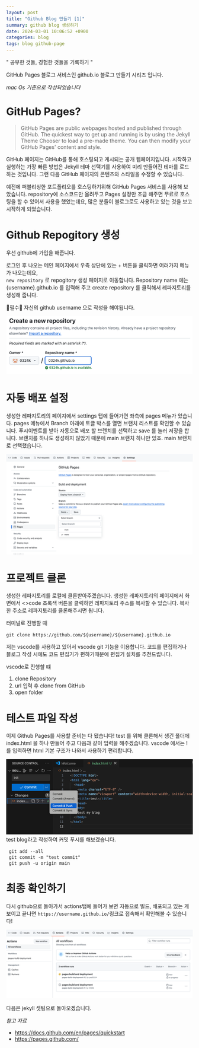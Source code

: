 ```yaml
---
layout: post
title: "Github Blog 만들기 [1]"
summary: github blog 생성하기
date: 2024-03-01 10:06:52 +0900
categories: blog
tags: blog github-page
---
```


" 공부한 것들, 경험한 것들을 기록하기 "

GitHub Pages 블로그 서비스인 github.io 블로그 만들기 시리즈 입니다.

_mac Os 기준으로 작성되었습니다_

# GitHub Pages?

> GitHub Pages are public webpages hosted and published through GitHub. The quickest way to get up and running is by using the Jekyll Theme Chooser to load a pre-made theme. You can then modify your GitHub Pages' content and style.

GitHub 페이지는 GitHub를 통해 호스팅되고 게시되는 공개 웹페이지입니다. 시작하고 실행하는 가장 빠른 방법은 Jekyll 테마 선택기를 사용하여 미리 만들어진 테마를 로드하는 것입니다. 그런 다음 GitHub 페이지의 콘텐츠와 스타일을 수정할 수 있습니다.

예전에 퍼블리싱한 포트폴리오를 호스팅하기위해 GitHub Pages 서비스를 사용해 보았습니다. repository에 소스코드만 올려두고 Pages 설정만 조금 해주면 무료로 호스팅을 할 수 있어서 사용을 했었는데요, 많은 분들이 블로그로도 사용하고 있는 것을 보고 시작하게 되었습니다.

# Github Repogitory 생성

우선 github에 가입을 해줍니다.

로그인 후 나오는 메인 페이지에서 우측 상단에 있는 + 버튼을 클릭하면 여러가지 메뉴가 나오는데요,<br>
<code>new repository</code> 로 repogitory 생성 페이지로 이동합니다.
Repository name 에는 {username}.github.io 를 입력해 주고 create repository 를 클릭해서 레파지토리를 생성해 줍니다.

📍필수📍 자신의 <span class="h-yellow">github username</span> 으로 작성을 해야됩니다.

![](/assets/images/2024-03-02-jekyll-github-blog-1/01.png)

# 자동 배포 설정

생성한 레파지토리의 페이지에서 settings 탭에 들어가면 좌측에 pages 메뉴가 있습니다. pages 메뉴에서 Branch 아래에 토글 박스를 열면 브랜치 리스트를 확인할 수 있습니다. 푸시이벤트를 받아 자동으로 배포 할 브랜치를 선택하고 save 를 눌러 저장을 합니다. 브랜치를 하나도 생성하지 않았기 때문에 main 브랜치 하나만 있죠. main 브랜치로 선택했습니다.

![](/assets/images/2024-03-02-jekyll-github-blog-1/03.png)

# 프로젝트 클론

생성한 레파지토리를 로컬에 클론받아주겠습니다. 생성한 레파지토리의 페이지에서 화면에서 <>code 초록색 버튼을 클릭하면 레파지토리 주소를 복사할 수 있습니다.
복사한 주소로 레파지토리를 클론해주시면 됩니다.

터미널로 진행할 때
```shell 
git clone https://github.com/${username}/${username}.github.io
```

저는 vscode를 사용하고 있어서 vscode git 기능을 이용합니다. 코드를 편집하거나 블로그 작성 시에도 코드 편집기가 편하기때문에 편집기 설치를 추천드립니다.

vscode로 진행할 떄
1. clone Repository
2. url 입력 후 clone from GitHub
3. open folder

# 테스트 파일 작성

이제 Github Pages를 사용할 준비는 다 됐습니다! test 를 위해 클론해서 생긴 폴더에 index.html 을 하나 만들어 주고 다음과 같이 입력을 해주겠습니다. vscode 에서는 ! 를 입력하면 html 기본 구조가 나와서 사용하기 편리합니다.

![](/assets/images/2024-03-02-jekyll-github-blog-1/05.png)
test blog라고 작성하여 커밋 푸시를 해보겠습니다.

```shell
 git add --all
 git commit -m "test commit"
 git push -u origin main
 ```

# 최종 확인하기

다시 github으로 돌아가서 actions탭에 들어가 보면 자동으로 빌드, 배포되고 있는 게 보이고 끝나면
`https://username.github.io/`링크로 접속해서 확인해볼 수 있습니다!

![](/assets/images/2024-03-02-jekyll-github-blog-1/06.png)

다음은 jekyll 셋팅으로 돌아오겠습니다.


_참고 자료_
- <https://docs.github.com/en/pages/quickstart>
- <https://pages.github.com/>
